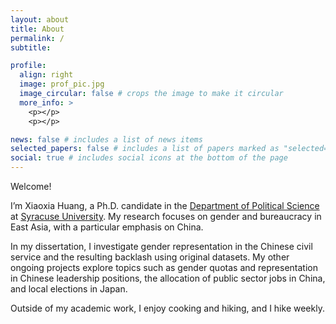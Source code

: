 ```yaml
---
layout: about
title: About
permalink: /
subtitle: 

profile:
  align: right
  image: prof_pic.jpg
  image_circular: false # crops the image to make it circular
  more_info: >
    <p></p>
    <p></p>

news: false # includes a list of news items
selected_papers: false # includes a list of papers marked as "selected={true}"
social: true # includes social icons at the bottom of the page
---
```



Welcome! 

I’m Xiaoxia Huang, a Ph.D. candidate in the [Department of Political Science](https://www.maxwell.syr.edu/academics/political-science-department) at [Syracuse University](https://www.syracuse.edu/). My research focuses on gender and bureaucracy in East Asia, with a particular emphasis on China.

In my dissertation, I investigate gender representation in the Chinese civil service and the resulting backlash using original datasets. My other ongoing projects explore topics such as gender quotas and representation in Chinese leadership positions, the allocation of public sector jobs in China, and local elections in Japan.

Outside of my academic work, I enjoy cooking and hiking, and I hike weekly.
